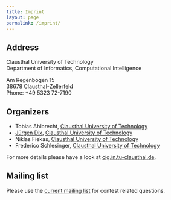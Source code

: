 ```yaml
---
title: Imprint
layout: page
permalink: /imprint/
---
```


Address
-------

Clausthal University of Technology  
Department of Informatics, Computational Intelligence

Am Regenbogen 15  
38678 Clausthal-Zellerfeld  
Phone: +49 5323 72-7190

Organizers
----------

* Tobias Ahlbrecht,
  [Clausthal University of Technology](http://www.tu-clausthal.de/)
* [Jürgen Dix](http://www.in.tu-clausthal.de/divisions/cig/cigroot/members/leader/cigmember-dix/),
  [Clausthal University of Technology](http://www.tu-clausthal.de/)
* Niklas Fiekas,
  [Clausthal University of Technology](http://www.tu-clausthal.de/)
* Frederico Schlesinger,
  [Clausthal University of Technology](http://www.tu-clausthal.de/)

For more details please have a look at [cig.in.tu-clausthal.de](http://cig.in.tu-clausthal.de/).

Mailing list
------------

Please use the [current mailing list](/2016/getting-started/#mailing-list-for-20152016) for contest related questions.
